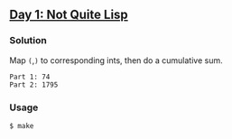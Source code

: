 ## [Day 1: Not Quite Lisp](https://adventofcode.com/2015/day/1)

### Solution
Map `(`,`)` to corresponding ints, then do a cumulative sum.

```
Part 1: 74
Part 2: 1795
```

### Usage
```
$ make
```
